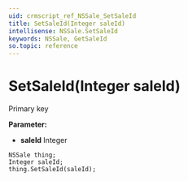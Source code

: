 ```yaml
---
uid: crmscript_ref_NSSale_SetSaleId
title: SetSaleId(Integer saleId)
intellisense: NSSale.SetSaleId
keywords: NSSale, GetSaleId
so.topic: reference
---
```


# SetSaleId(Integer saleId)

Primary key

**Parameter:** 
* **saleId** Integer

```crmscript
NSSale thing;
Integer saleId;
thing.SetSaleId(saleId);
```


